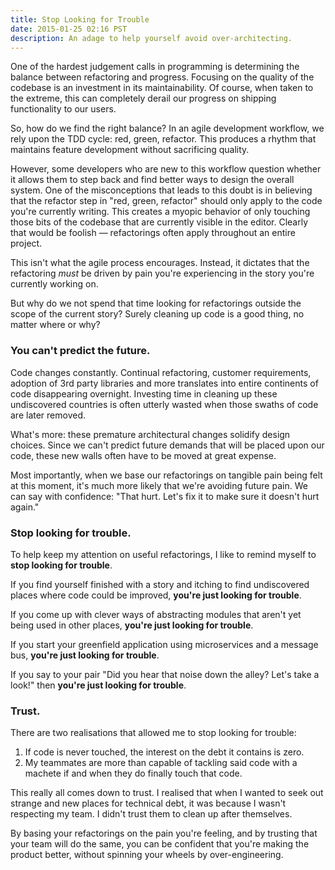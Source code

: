 ```yaml
---
title: Stop Looking for Trouble
date: 2015-01-25 02:16 PST
description: An adage to help yourself avoid over-architecting.
---
```


One of the hardest judgement calls in programming is determining the balance between refactoring and progress.  Focusing on the quality of the codebase is an investment in its maintainability. Of course, when taken to the extreme, this can completely derail our progress on shipping functionality to our users.

So, how do we find the right balance?  In an agile development workflow, we rely upon the TDD cycle: red, green, refactor.  This produces a rhythm that maintains feature development without sacrificing quality.

However, some developers who are new to this workflow question whether it allows them to step back and find better ways to design the overall system.  One of the misconceptions that leads to this doubt is in believing that the refactor step in "red, green, refactor" should only apply to the code you're currently writing. This creates a myopic behavior of only touching those bits of the codebase that are currently visible in the editor.  Clearly that would be foolish — refactorings often apply throughout an entire project.

This isn't what the agile process encourages.  Instead, it dictates that the refactoring *must* be driven by pain you're experiencing in the story you're currently working on.  

But why do we not spend that time looking for refactorings outside the scope of the current story?  Surely cleaning up code is a good thing, no matter where or why?

### You can't predict the future.

Code changes constantly.  Continual refactoring, customer requirements, adoption of 3rd party libraries and more translates into entire continents of code disappearing overnight.  Investing time in cleaning up these undiscovered countries is often utterly wasted when those swaths of code are later removed.

What's more: these premature architectural changes solidify design choices.  Since we can't predict future demands that will be placed upon our code, these new walls often have to be moved at great expense.

Most importantly, when we base our refactorings on tangible pain being felt at this moment, it's much more likely that we're avoiding future pain.  We can say with confidence: "That hurt.  Let's fix it to make sure it doesn't hurt again."

### Stop looking for trouble.

To help keep my attention on useful refactorings, I like to remind myself to **stop looking for trouble**.

If you find yourself finished with a story and itching to find undiscovered places where code could be improved, **you're just looking for trouble**.

If you come up with clever ways of abstracting modules that aren't yet being used in other places, **you're just looking for trouble**.

If you start your greenfield application using microservices and a message bus, **you're just looking for trouble**.

If you say to your pair "Did you hear that noise down the alley?  Let's take a look!" then **you're just looking for trouble**.

### Trust.

There are two realisations that allowed me to stop looking for trouble:

1. If code is never touched, the interest on the debt it contains is zero.
1. My teammates are more than capable of tackling said code with a machete if and when they do finally touch that code.

This really all comes down to trust.  I realised that when I wanted to seek out strange and new places for technical debt, it was because I wasn't respecting my team.  I didn't trust them to clean up after themselves.

By basing your refactorings on the pain you're feeling, and by trusting that your team will do the same, you can be confident that you're making the product better, without spinning your wheels by over-engineering.

